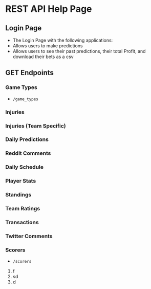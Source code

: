 # REST API Help Page

## Login Page
- The Login Page with the following applications:
- Allows users to make predictions
- Allows users to see their past predictions, their total Profit, and download their bets as a csv

## GET Endpoints
### Game Types
- `/game_types`

### Injuries

### Injuries (Team Specific)

### Daily Predictions

### Reddit Comments

### Daily Schedule

### Player Stats

### Standings

### Team Ratings

### Transactions

### Twitter Comments

### Scorers
- `/scorers`


1. f
2. sd
3. d